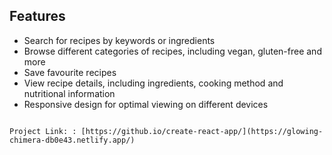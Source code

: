 <h2>Features</h2>
<ul>
  <li> Search for recipes by keywords or ingredients</li>
  <li>Browse different categories of recipes, including vegan, gluten-free and more</li>
  <li>Save favourite recipes</li>
  <li> View recipe details, including ingredients, cooking method and nutritional information</li>
  <li>Responsive design for optimal viewing on different devices</li>
</ul>

```

Project Link: : [https://github.io/create-react-app/](https://glowing-chimera-db0e43.netlify.app/)